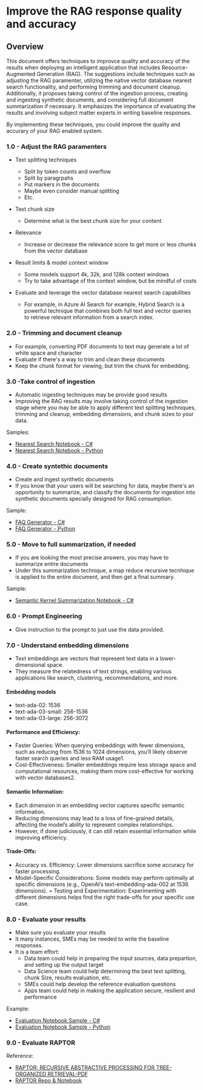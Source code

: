 # Improve the RAG response quality and accuracy

## Overview

This document offers techniques to improvce quality and accuracy of the results when deploying an intelligent application that includes Resource-Augmented Generation (RAG). The suggestions include techniques such as adjusting the RAG paramenter, utilizing the native vector database nearest search functionality, and performing trimming and document cleanup. Additionally, it proposes taking control of the ingestion process, creating and ingesting synthetic documents, and considering full document summarization if necessary. It emphasizes the importance of evaluating the results and involving subject matter experts in writing baseline responses.

By implementing these techniques, you could improve the quality and accurary of your RAG enabled system.

### 1.0 - Adjust the RAG paramenters

- Text splitting techniques
  - Split by token counts and overflow
  - Split by paragrpahs
  - Put markers in the documents
  - Maybe even consider manual splitting
  - Etc.

- Text chunk size
  - Determine what is the best chunk size for your content  

- Relevance
  - Increase or decrease the relevance score to get more or less chunks from the vector database

- Result limits & model context window
  - Some models support 4k, 32k, and 128k context windows
  - Try to take advantage of the context window, but be mindful of costs

- Evaluate and leverage the vector database nearest search capabilities  
  - For example, in Azure AI Search for example, Hybrid Search is a powerful technique that combines both full text and vector queries to retrieve relevant information from a search index.

### 2.0 - Trimming and document cleanup

- For example, converting PDF documents to text may generate a lot of white space and character
- Evaluate if there's a way to trim and clean these documents
- Keep the chunk format for viewing, but trim the chunk for embedding.

### 3.0 -Take control of ingestion

- Automatic ingesting techniques may be provide good results
- Improving the RAG results may involve taking control of the ingestion stage where you may be able to apply different text splitting techniques, trimming and cleanup, embedding dimensions, and chunk sizes to your data.

Samples:
- [Nearest Search Notebook - C#](https://github.com/msalemor/llm-use-cases/blob/main/notebooks/embeddings-cosine-similarity-search-c%23.ipynb)
- [Nearest Search Notebook - Python](https://github.com/msalemor/llm-use-cases/blob/main/notebooks/embeddings-cosine-similarity-search.ipynb)

### 4.0 - Create syntethic documents

- Create and ingest synthetic documents
- If you know that your users will be searching for data, maybe there's an opportunity to summarize, and classify the documents for ingestion into synthetic documents specially designed for RAG consumption.

Sample:
- [FAQ Generator - C#](notebooks/faq-generator-c%23.ipynb)
- [FAQ Generator - Python](notebooks/faq-generator.ipynb)

### 5.0 - Move to full summarization, if needed

- If you are looking the most precise answers, you may have to summarize entire documents
- Under this summarization technique, a map reduce recursive tecnhique is applied to the entire document, and then get a final summary.

Sample:
- [Semantic Kernel Summarization Notebook - C#](https://github.com/msalemor/sk-dev-training/blob/main/notebooks/sk-summarizer-pattern.ipynb)

### 6.0 - Prompt Engineering

- Give instruction to the prompt to just use the data provided.

### 7.0 - Understand embedding dimensions

- Text embeddings are vectors that represent text data in a lower-dimensional space.
- They measure the relatedness of text strings, enabling various applications like search, clustering, recommendations, and more.

#### Embedding models

- text-ada-02: 1536
- text-ada-03-small: 256-1536
- text-ada-03-large: 256-3072

#### Performance and Efficiency:

- Faster Queries: When querying embeddings with fewer dimensions, such as reducing from 1536 to 1024 dimensions, you’ll likely observe faster search queries and less RAM usage1.
- Cost-Effectiveness: Smaller embeddings require less storage space and computational resources, making them more cost-effective for working with vector databases2.

#### Semantic Information:

- Each dimension in an embedding vector captures specific semantic information.
- Reducing dimensions may lead to a loss of fine-grained details, affecting the model’s ability to represent complex relationships.
- However, if done judiciously, it can still retain essential information while improving efficiency.

#### Trade-Offs:

- Accuracy vs. Efficiency: Lower dimensions sacrifice some accuracy for faster processing.
- Model-Specific Considerations: Some models may perform optimally at specific dimensions (e.g., OpenAI’s text-embedding-ada-002 at 1536 dimensions).
= Testing and Experimentation: Experimenting with different dimensions helps find the right trade-offs for your specific use case.

### 8.0 - Evaluate your results

- Make sure you evaluate your results
- It many instances, SMEs may be needed to write the baseline responses.
- It is a team effort:
  - Data team could help in preparing the input sources, data prepartion, and setting up the output target
  - Data Science team could help determining the best text splitting, chunk Size, results evaluation, etc.
  - SMEs could help develop the reference evaluation questions
  - Apps team could help in making the application secure, resilient and performance
  
Example:
- [Evaluation Notebook Sample - C#](https://github.com/msalemor/llm-use-cases/blob/main/notebooks/evaluation-c%23.ipynb)
- [Evaluation Notebook Sample - Python](notebooks/evaluation.ipynb)

### 9.0 - Evaluate RAPTOR

Reference:
- [RAPTOR: RECURSIVE ABSTRACTIVE PROCESSING FOR TREE-ORGANIZED RETRIEVAL-PDF](https://arxiv.org/pdf/2401.18059.pdf)
- [RAPTOR Repo & Notebook](https://github.com/profintegra/raptor-rag/blob/master/demo.ipynb)
